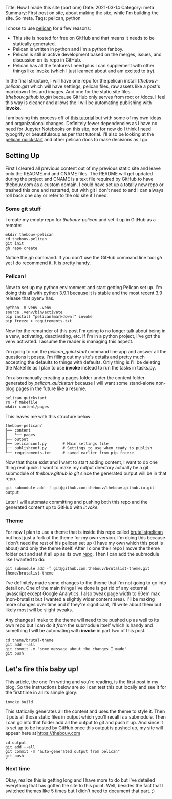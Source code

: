 Title: How I made this site (part one)
Date: 2021-03-14
Category: meta
Summary: First post on site, about making the site, while I'm building the site. So meta.
Tags: pelican, python

I chose to use [pelican](https://getpelican.org/) for a few reasons:

* This site is hosted for free on GitHub and that means it needs to be statically generated. 
* Pelican is written in python and I'm a python fanboy.
* Pelican is still in active development based on the merges, issues, and discussion on its repo in GitHub.
* Pelican has all the features I need plus I can supplement with other things like [invoke](http://www.pyinvoke.org/) (which I just learned about and am excited to try).

In the final structure, I will have one repo for the pelican install (*thebouv-pelican.git*) which will have settings, pelican files, raw assets like a post's markdown files and images. And one for the static site files (*thebouv.github.io.git*) because GitHub only serves from root or /docs. I feel this way is cleaner and allows the I will be automating publishing with **invoke**.

I am basing this process off of [this tutorial](https://randlow.github.io/posts/python/create-pelican-blog/) but with some of my own ideas and organizational changes. Definitely fewer dependencies as I have no need for Jupyter Notebooks on this site, nor for now do I think I need typogrify or beautifulsoup as per that tutorial. I'll also be looking at the [pelican quickstart](https://docs.getpelican.com/en/latest/install.html) and other pelican docs to make decisions as I go.

## Setting Up

First I cleared all previous content out of my previous static site and leave only the README.md and CNAME files. The README will get updated during the project and CNAME is a text file required by GitHub to have thebouv.com as a custom domain.  I could have set up a totally new repo or trashed this one and restarted, but with git I don't need to and I can always roll back one day or refer to the old site if I need.

### Some git stuff

I create my empty repo for *thebouv-pelican* and set it up in GitHub as a remote:

```
mkdir thebouv-pelican
cd thebouv-pelican
git init
gh repo create
```

Notice the *gh* command. If you don't use the GitHub command line tool *gh* yet I do recommend it. It is pretty handy.

### Pelican!

Now to set up my python environment and start getting Pelican set up.  I'm doing this all with python 3.9.1 because it is stable and the most recent 3.9 release that pyenv has.

```
python -m venv .venv
source .venv/bin/activate
pip install "pelican[markdown]" invoke
pip freeze > requirements.txt
```

Now for the remainder of this post I'm going to no longer talk about being in a venv, activating, deactivating, etc. If I'm in a python project, I've got the venv activated. I assume the reader is managing this aspect.

I'm going to run the *pelican_quickstart* command line app and answer all the questions it poses. I'm filling out my site's details and pretty much accepting the defaults to things with defaults. Only thing is I'll be deleting the Makefile as I plan to use **invoke** instead to run the tasks in tasks.py.

I'm also manually creating a pages folder under the content folder generated by *pelican_quickstart* because I will want some stand-alone non-blog pages in the future like a resume.

```
pelican_quickstart
rm -f Makefile
mkdir content/pages
```

This leaves me with this structure below:

```
thebouv-pelican/
├── content
│   └── pages
├── output
├── pelicanconf.py       # Main settings file
├── publishconf.py       # Settings to use when ready to publish
└── requirements.txt     # saved earlier from pip freeze
```

Now that those exist and I want to start adding content, I want to do one thing real quick. I want to make my output directory actually be a git submodule of *thebouv.github.io.git* since the generated output will be in that repo.

```
git submodule add -f git@github.com:thebouv/thebouv.github.io.git output
```

Later I will automate committing and pushing both this repo and the generated content up to GitHub with *invoke*.

### Theme

For now I plan to use a theme that is inside this repo called [brutalistpelican](https://github.com/mc-buckets/brutalistpelican) but host just a fork of the theme for my own version. I'm doing this because I don't need the rest of his pelican set up (I have my own which this post is about) and only the theme itself. After I clone their repo I move the theme folder out and set it all up as its own [repo](https://github.com/thebouv/brutalist-theme).  Then I can add the submodule like I wanted to do:

```
git submodule add -f git@github.com:thebouv/brutalist-theme.git theme/brutalist-theme
```

I've definitely made some changes to the theme that I'm not going to go into detail on. One of the main things I've done is get rid of any external javascript except Google Analytics. I also tweak page width to 60em max (non-brutalist but I wanted a slightly wider content area). I'll be making more changes over time and if they're significant, I'll write about them but likely most will be slight tweaks.

Any changes I make to the theme will need to be pushed up as well to its own repo but I can do it *from* the submodule itself which is handy and something I will be automating with **invoke** in part two of this post.

```
cd theme/brutal-theme
git add --all
git commit -m "some message about the changes I made"
git push
```

## Let's fire this baby up!

This article, the one I'm writing and you're reading, is the first post in my blog. So the instructions below are so I can test this out locally and see it for the first time in all its simple glory:

```
invoke build
```

This statically generates all the content and uses the theme to style it. Then it puts all those static files in output which you'll recall is a submodule. Then I can go into that folder add all the output to git and push it up. And since it is set up to be hosted by GitHub once this output is pushed up, my site will appear here at https://thebouv.com

```
cd output
git add --all
git commit -m "auto-generated output from pelican"
git push
```

### Next time

Okay, realize this is getting long and I have more to do but I've detailed everything that has gotten the site to this point.  Well, besides the fact that I switched themes like 5 times but I didn't need to document that part. ;)


